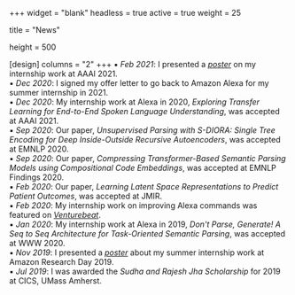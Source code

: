 +++
widget = "blank"
headless = true
active = true
weight = 25

title = "News"

height = 500

[design]
  columns = "2"
+++
:black_small_square: *Feb 2021*: I presented a *[poster](https://subendhurongali.netlify.app/files/aaai_atat_poster.pdf)* on my internship work at AAAI 2021.  
:black_small_square: *Dec 2020*: I signed my offer letter to go back to Amazon Alexa for my summer internship in 2021.  
:black_small_square: *Dec 2020*: My internship work at Alexa in 2020, *Exploring Transfer Learning for End-to-End Spoken Language Understanding*, was accepted at AAAI 2021.  
:black_small_square: *Sep 2020*: Our paper, *Unsupervised Parsing with S-DIORA: Single Tree Encoding for Deep Inside-Outside Recursive Autoencoders*, was accepted at EMNLP 2020.  
:black_small_square: *Sep 2020*: Our paper, *Compressing Transformer-Based Semantic Parsing Models using Compositional Code Embeddings*, was accepted at EMNLP Findings 2020.  
:black_small_square: *Feb 2020*: Our paper, *Learning Latent Space Representations to Predict Patient Outcomes*, was accepted at JMIR.  
:black_small_square: *Feb 2020*: My internship work on improving Alexa commands was featured on *[Venturebeat](https://venturebeat.com/2020/02/05/amazon-researchers-improve-alexas-ability-to-parse-commands/)*.  
:black_small_square: *Jan 2020*: My internship work at Alexa in 2019, *Don't Parse, Generate! A Seq to Seq Architecture for Task-Oriented Semantic Parsing*, was accepted at WWW 2020.  
:black_small_square: *Nov 2019*: I presented a *[poster](https://subendhurongali.netlify.app/files/ard_poster.pdf)* about my summer internship work at Amazon Research Day 2019.  
:black_small_square: *Jul 2019*: I was awarded the *Sudha and Rajesh Jha Scholarship* for 2019 at CICS, UMass Amherst.